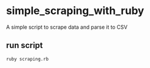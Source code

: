 # simple_scraping_with_ruby
A simple script to scrape data and parse it to CSV
## run script
```ruby scraping.rb```

